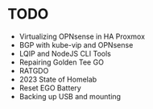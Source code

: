 # TODO

* Virtualizing OPNsense in HA Proxmox
* BGP with kube-vip and OPNsense
* LQIP and NodeJS CLI Tools
* Repairing Golden Tee GO
* RATGDO
* 2023 State of Homelab
* Reset EGO Battery
* Backing up USB and mounting